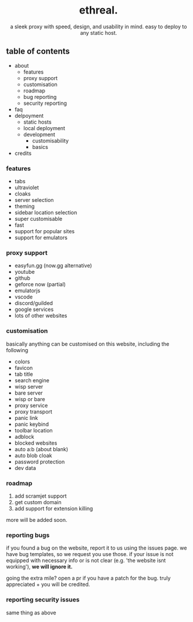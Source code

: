 <h1 align="center">ethreal.</h1>
<p align="center">a sleek proxy with speed, design, and usability in mind. easy to deploy to any static host.</p>

## table of contents
- about
  - features
  - proxy support
  - customisation
  - roadmap
  - bug reporting
  - security reporting
- faq
- delpoyment
  - static hosts
  - local deployment
  - development
    - customisability
    - basics
- credits

### features
- tabs
- ultraviolet
- cloaks
- server selection
- theming
- sidebar location selection
- super customisable
- fast
- support for popular sites
- support for emulators

### proxy support
- easyfun.gg (now.gg alternative)
- youtube
- github
- geforce now (partial)
- emulatorjs
- vscode
- discord/guilded
- google services
- lots of other websites

### customisation
basically anything can be customised on this website, including the following

- colors
- favicon
- tab title
- search engine
- wisp server
- bare server
- wisp or bare
- proxy service
- proxy transport
- panic link
- panic keybind
- toolbar location
- adblock
- blocked websites
- auto a:b (about blank)
- auto blob cloak
- password protection
- dev data

### roadmap
1. add scramjet support
2. get custom domain
3. add support for extension killing

more will be added soon.

### reporting bugs
if you found a bug on the website, report it to us using the issues page. we have bug templates, so we request you use those. if your issue is not equipped with necessary info or is not clear (e.g. 'the website isnt working'), **we will ignore it.**

going the extra mile? open a pr if you have a patch for the bug. truly appreciated + you will be credited.

### reporting security issues
same thing as above
